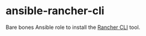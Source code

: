 # ansible-rancher-cli

Bare bones Ansible role to install the [Rancher CLI](https://github.com/rancher/cli) tool.
